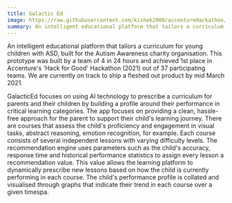 ```yaml
---
title: Galactic Ed
image: https://raw.githubusercontent.com/kishek2000/accentureHackathon/master/images/showcaseThumbnail.png
summary: An intelligent educational platform that tailors a curriculum for young children with ASD, built for the Autism Awareness charity organisation.
---
```


An intelligent educational platform that tailors a curriculum for young children with ASD, built for the Autism Awareness charity
organisation. This prototype was built by a team of 4 in 24 hours and achieved 1st place in Accenture's 'Hack for Good' Hackathon (2021) out
of 37 participating teams. We are currently on track to ship a fleshed out product by mid March 2021.

GalacticEd focuses on using AI technology to prescribe a curriculum for parents and their children by building a profile around their performance in critical learning categories.
The app focuses on providing a clean, hassle-free approach for the parent to support their child's learning journey.
There are courses that assess the child's proficiency and engagement in visual tasks, abstract reasoning, emotion recognition, for example. Each course consists of several independent lessons with varying difficulty levels.
The recommendation engine uses parameters such as the child's accuracy, response time and historical performance statistics to assign every lesson a recommendation value.
This value allows the learning platform to dynamically prescribe new lessons based on how the child is currently performing in each course.
The child's performance profile is collated and visualised through graphs that indicate their trend in each course over a given timespa.
